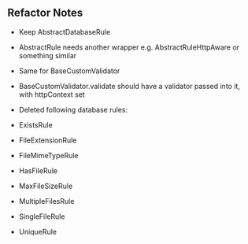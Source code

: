 ## Refactor Notes

- Keep AbstractDatabaseRule

- AbstractRule needs another wrapper e.g. AbstractRuleHttpAware or something similar
- Same for BaseCustomValidator

- BaseCustomValidator.validate should have a validator passed into it, with httpContext set 

- Deleted following database rules:
- ExistsRule
- FileExtensionRule
- FileMimeTypeRule
- HasFileRule
- MaxFileSizeRule
- MultipleFilesRule
- SingleFileRule
- UniqueRule